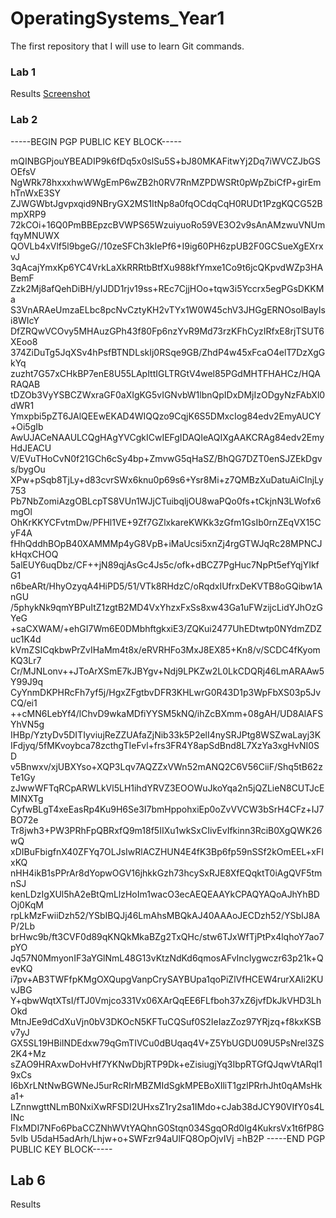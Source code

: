 # OperatingSystems_Year1
The first repository that I will use to learn Git commands.


### Lab 1

Results [Screenshot](https://github.com/nrn5/OperatingSystems_Year1/blob/main/Lab1/Lab-1.png)

### Lab 2

-----BEGIN PGP PUBLIC KEY BLOCK-----

mQINBGPjouYBEADIP9k6fDq5x0slSu5S+bJ80MKAFitwYj2Dq7iWVCZJbGSOEfsV
NgWRk78hxxxhwWWgEmP6wZB2h0RV7RnMZPDWSRt0pWpZbiCfP+girEmhTnWxE3SY
ZJWGWbtJgvpxqid9NBryGX2MS1ItNp8a0fqOCdqCqH0RUDt1PzgKQCG52BmpXRP9
72kCOi+16Q0PmBBEpzcBVWPS65WzuiyuoRo59VE3O2v9sAnAMzwuVNUmfqyMNUWX
QOVLb4xVlf5l9bgeG//10zeSFCh3kIePf6+I9ig60PH6zpUB2F0GCSueXgEXrxvJ
3qAcajYmxKp6YC4VrkLaXkRRRtbBtfXu988kfYmxe1Co9t6jcQKpvdWZp3HABemF
Zzk2Mj8afQehDiBH/yIJDD1rjv19ss+REc7CjjHOo+tqw3i5Yccrx5egPGsDKKMa
S3VnARAeUmzaELbc8pcNvCztyKH2vTYx1W0W45chV3JHGgERNOsolBayIsi8WIcY
DfZRQwVCOvy5MHAuzGPh43f80Fp6nzYvR9Md73rzKFhCyzIRfxE8rjTSUT6XEoo8
374ZiDuTg5JqXSv4hPsfBTNDLskIj0RSqe9GB/ZhdP4w45xFcaO4elT7DzXgGkYq
zuzht7G57xCHkBP7enE8U55LApIttIGLTRGtV4wel85PGdMHTFHAHCz/HQARAQAB
tDZOb3VyYSBCZWxraGF0aXIgKG5vIGNvbW1lbnQpIDxDMjIzODgyNzFAbXl0dWR1
Ymxpbi5pZT6JAlQEEwEKAD4WIQQzo9CqjK6S5DMxcIog84edv2EmyAUCY+Oi5gIb
AwUJACeNAAULCQgHAgYVCgkICwIEFgIDAQIeAQIXgAAKCRAg84edv2EmyHdJEACU
V/EVuTHoCvN0f21GCh6cSy4bp+ZmvwG5qHaSZ/BhQG7DZT0enSJZEkDgvs/bygOu
XPw+pSqb8TjLy+d83cvrSWx6knu0p69s6+Ysr8Mi+z7QMBzXuDatuAiCInjLy753
Pb7NbZomiAzgOBLcpTS8VUn1WJjCTuibqljOU8waPQo0fs+tCkjnN3LWofx6mgOl
OhKrKKYCFvtmDw/PFHl1VE+9Zf7GZlxkareKWKk3zGfm1GsIb0rnZEqVX15CyF4A
fHhQddhBOpB40XAMMMp4yG8VpB+iMaUcsi5xnZj4rgGTWJqRc28MPNCJkHqxCHOQ
5alEUY6uqDbz/CF++jN89qjAsGc4Js5c/ofk+dBCZ7PgHuc7NpPt5efYqjYIkfG1
n6beARt/HhyOzyqA4HiPD5/51/VTk8RHdzC/oRqdxIUfrxDeKVTB8oGQibw1AnGU
/5phykNk9qmYBPuItZ1zgtB2MD4VxYhzxFxSs8xw43Ga1uFWzijcLidYJhOzGYeG
+saCXWAM/+ehGI7Wm6E0DMbhftgkxiE3/ZQKui2477UhEDtwtp0NYdmZDZuc1K4d
kVmZSICqkbwPrZvIHaMm4t8x/eRVRHFo3MxJ8EX85+Kn8/v/SCDC4fKyomKQ3Lr7
Cr/MJNLonv++JToArXSmE7kJBYgv+Ndj9LPKZw2L0LkCDQRj46LmARAAw5Y99J9q
CyYnmDKPHRcFh7yf5j/HgxZFgtbvDFR3KHLwrG0R43D1p3WpFbXS03p5JvCQ/ei1
++cMN6LebYf4/lChvD9wkaMDfiYYSM5kNQ/ihZcBXmm+08gAH/UD8AlAFSYhVN5g
IHBp/YztyDv5DITIyviujReZZUAfaZjNib33k5P2elI4nySRJPtg8WSZwaLayj3K
IFdjyq/5fMKvoybca78zcthgTIeFvl+frs3FR4Y8apSdBnd8L7XzYa3xgHvNI0SD
v5Bnwxv/xjUBXYso+XQP3Lqv7AQZZxVWn52mANQ2C6V56CiiF/Shq5tB62zTe1Gy
zJwwWFTqRCpARWLkVl5LH1ihdYRVZ3EOOWuJkoYqa2n5jQZLieN8CUTJcEMINXTg
CyfwBLgT4xeEasRp4Ku9H6Se3I7bmHppohxiEp0oZvVVCW3bSrH4CFz+IJ7BO72e
Tr8jwh3+PW3PRhFpQBRxfQ9m18f5IIXu1wkSxCIivEvIfkinn3RciB0XgQWK26wQ
xDIBuFbigfnX40ZFYq7OLJsIwRlACZHUN4E4fK3Bp6fp59nSSf2kOmEEL+xFIxKQ
nHH4ikB1sPPrAr8dYopwOGV16jhkkGzh73hcySxRJE8XfEQqktT0iAgQVF5tmnSJ
kenLDzIgXUl5hA2eBtQmLlzHoIm1wacO3ecAEQEAAYkCPAQYAQoAJhYhBDOj0KqM
rpLkMzFwiiDzh52/YSbIBQJj46LmAhsMBQkAJ40AAAoJECDzh52/YSbIJ8AP/2Lb
brHwc9b/ft3CVF0d89qKNQkMkaBZg2TxQHc/stw6TJxWfTjPtPx4lqhoY7ao7pYO
Jq57N0MmyonIF3aYGlNmL48G13vKtzNdKd6qmosAFvIncIygwczr63p21k+QevKQ
i7pv+AB3TWFfpKMgOXQupgVanpCrySAYBUpa1qoPiZlVfHCEW4rurXAIi2KUvJBG
Y+qbwWqtXTsI/fTJ0Vmjco331Vx06XArQqEE6FLfboh37xZ6jvfDkJkVHD3LhOkd
MtnJEe9dCdXuVjn0bV3DKOcN5KFTuCQSuf0S2IeIazZoz97YRjzq+f8kxKSBv7yJ
GX5SL19HBiINDEdxw79qGmTIVCu0dBUqaq4V+Z5YbUGDU09U5PsNrel3ZS2K4+Mz
sZAO9HRAxwDoHvHf7YKNwDbjRTP9Dk+eZisiugjYq3IbpRTGfQJqwVtARql19xCs
I6bXrLNtNwBGWNeJ5urRcRIrMBZMIdSgkMPEBoXIliT1gzlPRrhJht0qAMsHka1+
LZnnwgttNLmB0NxiXwRFSDI2UHxsZ1ry2sa1IMdo+cJab38dJCY90VIfY0s4LINc
FIxMDI7NFo6PbaCCZNhWVtYAQhnG0Stqn034SgqORd0lg4KukrsVx1t6fP8G5vlb
U5daH5adArh/Lhjw+o+SWFzr94aUlFQ8OpOjvIVj
=hB2P
-----END PGP PUBLIC KEY BLOCK-----


## Lab 6

Results 